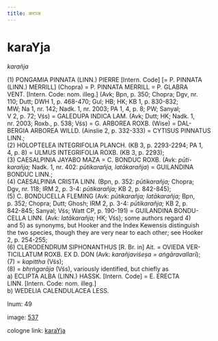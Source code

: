 ```yaml
---
title: करञ्ज
---
```


# karaYja

<i>karañja</i>  <div n="P" />(1) <bot>PONGAMIA PINNATA (LINN.) PIERRE</bot> [Intern. Code] [= <bot>P. PINNATA</bot> <div n="lb" />(<bot>LINN.</bot>) MERRILL] (Chopra) = <bot>P. PINNATA MERRILL</bot> = <bot>P. GLABRA <div n="lb" />VENT.</bot> [Intern. Code: nom. illeg.] (Avk; Bpn, p. 350; Chopra; Dgv, nr. <div n="lb" />110; Dutt; DWH 1, p. 468-470; Gul; HB; HK; KB 1, p. 830-832; <div n="lb" />MW; Na 1, nr. 142; Nadk. 1, nr. 2003; PA 1, 4, p. 8; PW; Sanyal; <div n="lb" />V 2, p. 72; Vśs) = <bot>GALEDUPA INDICA LAM.</bot> (Avk; Dutt; HK; Nadk. 1, <div n="lb" />nr. 2003; Roxb., p. 538; Vśs) = <bot>G. ARBOREA ROXB.</bot> (Wise) = <bot>DAL- <div n="lb" />BERGIA ARBOREA WILLD.</bot> (Ainslie 2, p. 332-333) = <bot>CYTISUS PINNATUS <div n="lb" />LINN.</bot>; <div n="P" />(2) <bot>HOLOPTELEA INTEGRIFOLIA PLANCH.</bot> (KB 3, p. 2293-2294; PA 1, <div n="lb" />4, p. 8) = <bot>ULMUS INTEGRIFOLIA ROXB.</bot> (KB 3, p. 2293); <div n="P" />(3) <bot>CAESALPINIA JAYABO MAZA</bot> = <bot>C. BONDUC ROXB.</bot> (Avk: <i>pūti-</i> <div n="lb" /><i>karañja;</i> Nadk. 1, nr. 402: <i>pūtikarañja, latākarañja</i>) = <bot>GUILANDINA <div n="lb" />BONDUC LINN.</bot>; <div n="P" />(4) <bot>CAESALPINIA CRISTA LINN.</bot> (Bpn, p. 352: <i>pūtikarañja;</i> Chopra; <div n="lb" />Dgv, nr. 118; IRM 2, p. 3-4: <i>pūtikarañja;</i> KB 2, p. 842-845); <div n="P" />(5) <bot>C. BONDUCELLA FLEMING</bot> (Avk: <i>pūtikarañja; latākarañja;</i> Bpn, <div n="lb" />p. 352; Chopra; Dutt; Ghosh; IRM 2, p. 3-4: <i>pūtikarañja;</i> KB 2, p. <div n="lb" />842-845; Sanyal; Vśs; Watt CP, p. 190-191) = <bot>GUILANDINA BONDU- <div n="lb" />CELLA LINN.</bot> (Avk: <i>latākarañja;</i> HK; Vśs); some authors regard 4) <div n="lb" />and 5) as synonyms, but Hooker and the Index Kewensis distinguish <div n="lb" />the two species, though they are very near to each other; see Hooker <div n="lb" />2, p. 254-255; <div n="P" />(6) <bot>CLERODENDRUM SIPHONANTHUS</bot> [<bot>R.</bot> Br. in] Ait. = <bot>OVIEDA VER- <div n="lb" />TICILLATUM ROXB. EX D. DON</bot> (Avk: <i>karañjaviśeṣa = aṅgāravallarī</i>); <div n="P" />(7) = <i>kapittha</i> (Vśs); <div n="P" />(8) = <i>bhṛṅgarāja</i> (Vśs), variously identified, but chiefly as <div n="P" />a) <bot>ECLIPTA ALBA (LINN.) HASSK.</bot> [Intern. Code] = <bot>E. ERECTA <div n="lb" />LINN.</bot> [Intern. Code: nom. illeg.] <div n="P" />b) <bot>WEDELIA CALENDULACEA LESS.</bot>

lnum: 49

image: [537](https://www.sanskrit-lexicon.uni-koeln.de/scans/csl-apidev/servepdf.php?dict=snp&page=537)

cologne link: [karaYja](https://sanskrit-lexicon.uni-koeln.de/scans/csl-apidev/getword.php?dict=snp&key=karaYja)

